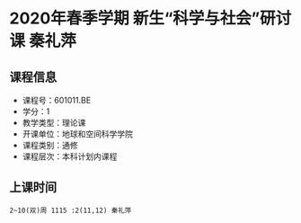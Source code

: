 # 2020年春季学期 新生“科学与社会”研讨课 秦礼萍






## 课程信息

- 课程号：601011.BE
- 学分：1
- 教学类型：理论课
- 开课单位：地球和空间科学学院
- 课程类别：通修
- 课程层次：本科计划内课程

## 上课时间

```
2~10(双)周 1115 :2(11,12) 秦礼萍
```

